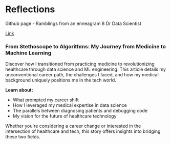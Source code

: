 # Reflections
Github page - Ramblings from an enneagram 8 Dr Data Scientist

[Link](https://yxmauw.github.io/dr-data-scientist/)

### From Stethoscope to Algorithms: My Journey from Medicine to Machine Learning

Discover how I transitioned from practicing medicine to revolutionizing healthcare through data science and ML engineering. This article details my unconventional career path, the challenges I faced, and how my medical background uniquely positions me in the tech world.

__Learn about:__
* What prompted my career shift
* How I leveraged my medical expertise in data science
* The parallels between diagnosing patients and debugging code
* My vision for the future of healthcare technology

Whether you're considering a career change or interested in the intersection of healthcare and tech, this story offers insights into bridging these two fields.
